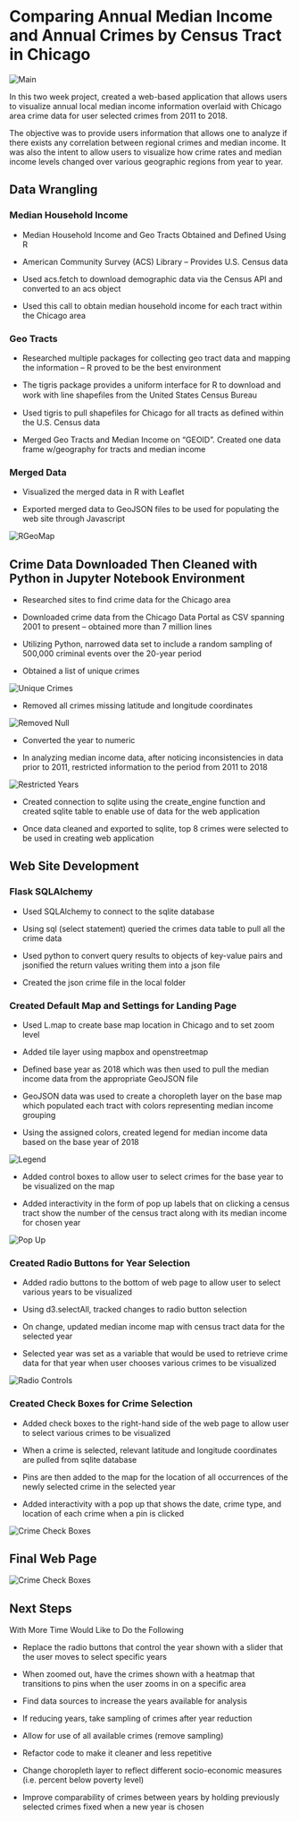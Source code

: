 # Comparing Annual Median Income and Annual Crimes by Census Tract in Chicago

![Main](Images/chicago_photo.png)

In this two week project, created a web-based application that allows users to visualize annual local median income information overlaid with Chicago area crime data for user selected crimes from 2011 to 2018.

The objective was to provide users information that allows one to analyze if there exists any correlation between regional crimes and median income. It was also the intent to allow users to visualize how crime rates and median income levels changed over various geographic regions from year to year.

## Data Wrangling

### Median Household Income

* Median Household Income and Geo Tracts Obtained and Defined Using R

* American Community Survey (ACS) Library – Provides U.S. Census data

* Used acs.fetch to download demographic data via the Census API and converted to an acs object

* Used this call to obtain median household income for each tract within the Chicago area

### Geo Tracts

* Researched multiple packages for collecting geo tract data and mapping the information – R proved to be the best environment

* The tigris package provides a uniform interface for R to download and work with line shapeﬁles from the United States Census Bureau

* Used tigris to pull shapefiles for Chicago for all tracts as defined within the U.S. Census data

* Merged Geo Tracts and Median Income on “GEOID”. Created one data frame w/geography for tracts and median income

### Merged Data

* Visualized the merged data in R with Leaflet

* Exported merged data to GeoJSON files to be used for populating the web site through Javascript

![RGeoMap](Images/R_geo_map.png)

## Crime Data Downloaded Then Cleaned with Python in Jupyter Notebook Environment

* Researched sites to find crime data for the Chicago area

* Downloaded crime data from the Chicago Data Portal as CSV spanning 2001 to present – obtained more than 7 million lines

* Utilizing Python, narrowed data set to include a random sampling of 500,000 criminal events over the 20-year period

* Obtained a list of unique crimes

![Unique Crimes](Images/python1.png)

* Removed all crimes missing latitude and longitude coordinates

![Removed Null](Images/python2.png)

* Converted the year to numeric 

* In analyzing median income data, after noticing inconsistencies in data prior to 2011, restricted information to the period from 2011 to 2018

![Restricted Years](Images/python3.png)

* Created connection to sqlite using the create_engine function and created sqlite table to enable use of data for the web application

* Once data cleaned and exported to sqlite, top 8 crimes were selected to be used in creating web application

## Web Site Development

### Flask SQLAlchemy

* Used SQLAlchemy to connect to the sqlite database 

* Using sql (select statement) queried the crimes data table to pull all the crime data

* Used python to convert query results to objects of key-value pairs and jsonified the return values writing them into a json file

* Created the json crime file in the local folder

### Created Default Map and Settings for Landing Page

* Used L.map to create base map location in Chicago and to set zoom level

* Added tile layer using mapbox and openstreetmap

* Defined base year as 2018 which was then used to pull the median income data from the appropriate GeoJSON file

* GeoJSON data was used to create a choropleth layer on the base map which populated each tract with colors representing median income grouping

* Using the assigned colors, created legend for median income data based on the base year of 2018

![Legend](Images/legend.PNG)

* Added control boxes to allow user to select crimes for the base year to be visualized on the map 

* Added interactivity in the form of pop up labels that on clicking a census tract show the number of the census tract along with its median income for chosen year

![Pop Up](Images/pop_up.png)

### Created Radio Buttons for Year Selection

* Added radio buttons to the bottom of web page to allow user to select various years to be visualized

* Using d3.selectAll, tracked changes to radio button selection

* On change, updated median income map with census tract data for the selected year

* Selected year was set as a variable that would be used to retrieve crime data for that year when user chooses various crimes to be visualized

![Radio Controls](Images/year_selection.png)

### Created Check Boxes for Crime Selection

* Added check boxes to the right-hand side of the web page to allow user to select various crimes to be visualized

* When a crime is selected, relevant latitude and longitude coordinates are pulled from sqlite database

* Pins are then added to the map for the location of all occurrences of the newly selected crime in the selected year

* Added interactivity with a pop up that shows the date, crime type, and location of each crime when a pin is clicked

![Crime Check Boxes](Images/crime_selection.PNG)

## Final Web Page

![Crime Check Boxes](Images/full_page.png)

## Next Steps

With More Time Would Like to Do the Following

* Replace the radio buttons that control the year shown with a slider that the user moves to select specific years

* When zoomed out, have the crimes shown with a heatmap that transitions to pins when the user zooms in on a specific area

* Find data sources to increase the years available for analysis

* If reducing years, take sampling of crimes after year reduction

* Allow for use of all available crimes (remove sampling)

* Refactor code to make it cleaner and less repetitive

* Change choropleth layer to reflect different socio-economic measures (i.e. percent below poverty level)

* Improve comparability of crimes between years by holding previously selected crimes fixed when a new year is chosen




